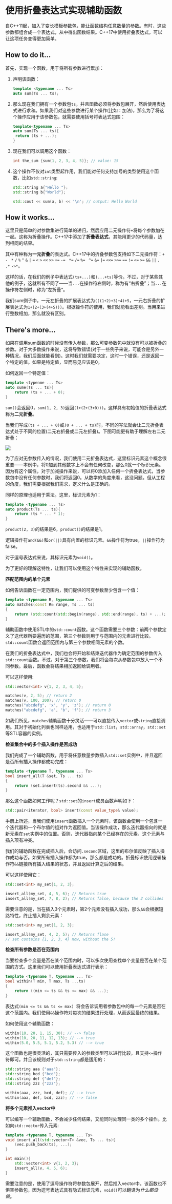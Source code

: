# 使用折叠表达式实现辅助函数

自C++11起，加入了变长模板参数包，能让函数结构任意数量的参数。有时，这些参数都组合成一个表达式，从中得出函数结果。C++17中使用折叠表达式，可以让这项任务变得更加简单。

## How to do it...

首先，实现一个函数，用于将所有参数进行累加：

1. 声明该函数：

   ```c++
   template <typename ... Ts>
   auto sum(Ts ... ts);
   ```

2. 那么现在我们拥有一个参数包`ts`，并且函数必须将参数包展开，然后使用表达式进行求和。如果我们对这些参数进行某个操作(比如：加法)，那么为了将这个操作应用于该参数包，就需要使用括号将表达式包围：

   ```c++
   template<typename ... Ts>
   auto sum(Ts ... ts){
   	return (ts + ...);
   }
   ```

3. 现在我们可以调用这个函数：

   ```c++
   int the_sum {sum(1, 2, 3, 4, 5)}; // value: 15
   ```

4. 这个操作不仅对`int`类型起作用，我们能对任何支持加号的类型使用这个函数，比如`std::string`:

   ```c++
   std::string a{"Hello "};
   std::string b{"World"};

   std::cout << sum(a, b) << '\n'; // output: Hello World
   ```

## How it works...

这里只是简单的对参数集进行简单的递归，然后应用二元操作符`+`将每个参数加在一起。这称为折叠操作。C++17中添加了**折叠表达式**，其能用更少的代码量，达到相同的结果。

其中有种称为**一元折叠**的表达式。C++17中的折叠参数包支持如下二元操作符：`+` `-` ` *` `/` `%` `^` `&` `|` `=` `<` `>` `<<` `>>` `+=` `-= ` `*=` `/=` `%= ` `^=` `&=` `|=` `<<=` `>>=` `==` `!=` `<=` `>=` `&&` `||` `, ` `.*` `->*`。

这样的话，在我们的例子中表达式`(ts+...)`和`(...+ts)`等价。不过，对于某些其他的例子，这就所有不同了——当`...`在操作符右侧时，称为有“右折叠”；当`...`在操作符左侧时，称为”左折叠“。

我们sum例子中，一元左折叠的扩展表达式为`(((1+2)+3)+4)+5`，一元右折叠的扩展表达式为`1+(2+(3+(4+5)))`。根据操作符的使用，我们就能看出差别。当用来进行整数相加，那么就没有区别。

## There's more...

如果在调用sum函数的时候没有传入参数，那么可变参数包中就没有可以被折叠的参数。对于大多数操作来说，这将导致错误(对于一些例子来说，可能会是另外一种情况，我们后面就能看到)。这时我们就需要决定，这时一个错误，还是返回一个特定的值。如果是特定值，显而易见应该是0。

如何返回一个特定值：

```c++
template <typenme ... Ts>
auto sume(Ts ... ts){
	return (ts + ... + 0);
}
```

`sum()`会返回0，`sum(1, 2, 3)`返回`(1+(2+(3+0)))`。这样具有初始值的折叠表达式称为**二元折叠**。

当我们写成`(ts + ... + 0)`或`(0 + ... + ts)`时，不同的写法就会让二元折叠表达式处于不同的位置(二元右折叠或二元左折叠)。下图可能更有助于理解左右二元折叠：

![](../../images/chapter1/1-7-1.png)

为了应对无参数传入的情况，我们使用二元折叠表达式，这里标识元素这个概念很重要——本例中，将0加到其他数字上不会有任何改变，那么0就一个标识元素。因为有这个属性，对于加减操作来说，可以将0添加入任何一个折叠表达式，当参数包中没有任何参数时，我们将返回0。从数学的角度来看，这没问题。但从工程的角度，我们需要根据我们需求，定义什么是正确的。

同样的原理也适用于乘法。这里，标识元素为1：

```c++
template <typename ... Ts>
auto product(Ts ... ts){
	return (ts * ... * 1);
}
```

`product(2, 3)`的结果是6，`product()`的结果是1。

逻辑操作符`and(&&)`和`or(||)`具有内置的标识元素。`&&`操作符为true，`||`操作符为false。

对于逗号表达式来说，其标识元素为`void()`。

为了更好的理解这特性，让我们可以使用这个特性来实现的辅助函数。

**匹配范围内的单个元素**

如何告诉函数在一定范围内，我们提供的可变参数至少包含一个值：

```c++
template <typename R, typename ... Ts>
auto matches(const R& range, Ts ... ts)
{
	return (std::count(std::begin(range), std::end(range), ts) + ...);
}
```

辅助函数中使用STL中的`std::count`函数。这个函数需要三个参数：前两个参数定义了迭代器所要遍历的范围，第三个参数则用于与范围内的元素进行比较。`std::count`函数会返回范围内与第三个参数相同元素的个数。

在我们的折叠表达式中，我们也会将开始和结束迭代器作为确定范围的参数传入`std::count`函数。不过，对于第三个参数，我们将会每次从参数包中放入一个不同参数。最后，函数会将结果相加返回给调用者。

可以这样使用:

```c++
std::vector<int> v{1, 2, 3, 4, 5};

matches(v, 2, 5); // return 2
matches(v, 100, 200); // return 0
matches("abcdefg", 'x', 'y', 'z'); // return 0
matches("abcdefg", 'a', 'b', 'f'); // return 3
```

如我们所见，`matches`辅助函数十分灵活——可以直接传入`vector`或`string`直接调用。其对于初始化列表也同样适用，也适用于`std::list`，`std::array`，`std::set`等STL容器的实例。

**检查集合中的多个插入操作是否成功**

我们完成了一个辅助函数，用于将任意数量参数插入`std::set`实例中，并且返回是否所有插入操作都成功完成：

```c++
template <typename T, typename ... Ts>
bool insert_all(T &set, Ts ... ts)
{
	return (set.insert(ts).second && ...);
}
```

那么这个函数如何工作呢？`std::set`的`insert`成员函数声明如下：

```c++
std::pair<iterator, bool> insert(const value_type& value);
```

手册上所述，当我们使用`insert`函数插入一个元素时，该函数会使用一个包含一个迭代器和一个布尔值的组对作为返回值。当该操作成功，那么迭代器指向的就是新元素在`set`实例中的位置。否则，迭代器指向某个已经存在的元素，这个元素与插入项有冲突。

我们的辅助函数在完成插入后，会访问`.second`区域，这里的布尔值反映了插入操作成功与否。如果所有插入操作都为true，那么都是成功的。折叠标识使用逻辑操作符`&&`链接所有插入结果的状态，并且返回计算之后的结果。

可以这样使用它：

```c++
std::set<int> my_set{1, 2, 3};

insert_all(my_set, 4, 5, 6); // Returns true
insert_all(my_set, 7, 8, 2); // Returns false, because the 2 collides
```

需要注意的是，当在插入3个元素时，第2个元素没有插入成功，那么`&&`会根据短路特性，终止插入剩余元素：

```c++
std::set<int> my_set{1, 2, 3};

insert_all(my_set, 4, 2, 5); // Returns flase
// set contains {1, 2, 3, 4} now, without the 5!
```

**检查所有参数是否在范围内**

当要检查多个变量是否在某个范围内时，可以多次使用查找单个变量是否在某个范围的方式。这里我们可以使用折叠表达式进行表示：

```c++
template <typename T, typename ... Ts>
bool within(T min, T max, Ts ...ts)
{
	return ((min <= ts && ts <= max) && ...);
}
```

表达式`(min <= ts && ts <= max) `将会告诉调用者参数包中的每一个元素是否在这个范围内。我们使用`&&`操作符对每次的结果进行处理，从而返回最终的结果。

如何使用这个辅助函数：

```c++
within(10, 20, 1, 15, 30); // --> false
within(10, 20, 11, 12, 13); // --> true
within(5.0, 5.5, 5.1, 5.2, 5.3) // --> true
```

这个函数也是很灵活的，其只需要传入的参数类型可以进行比较，且支持`<=`操作符即可。并且该规则对于`std::string`都是适用的：

```c++
std::string aaa {"aaa"};
std::string bcd {"bcd"};
std::string def {"def"};
std::string zzz {"zzz"};

within(aaa, zzz, bcd, def); // --> true
within(aaa, def, bcd, zzz); // --> false
```

**将多个元素推入vector中**

可以编写一个辅助函数，不会减少任何结果，又能同时处理同一类的多个操作。比如向`std::vector`传入元素:

```c++
template <typename T, typename ... Ts>
void insert_all(std::vector<T> &vec, Ts ... ts){
	(vec.push_back(ts), ...);
}

int main(){
	std::vector<int> v{1, 2, 3};
	insert_all(v, 4, 5, 6);
}
```

需要注意的是，使用了逗号操作符将参数包展开，然后推入vector中。该函数也不惧空参数包，因为逗号表达式具有隐式标识元素，`void()`可以翻译为*什么都没做*。

